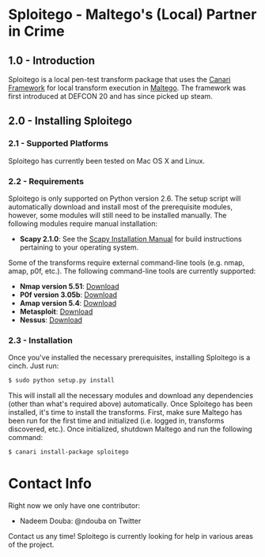 Sploitego - Maltego's (Local) Partner in Crime
==============================================

## 1.0 - Introduction

Sploitego is a local pen-test transform package that uses the [Canari Framework](https://github.com/allfro/canari) for
local transform execution in [Maltego](http://paterva.com/). The framework was first introduced at DEFCON 20 and has
since picked up steam.

## 2.0 - Installing Sploitego

### 2.1 - Supported Platforms
Sploitego has currently been tested on Mac OS X and Linux.

### 2.2 - Requirements
Sploitego is only supported on Python version 2.6. The setup script will automatically download and install most of the
prerequisite modules, however, some modules will still need to be installed manually. The following modules require
manual installation:
* **Scapy 2.1.0**: See the
  [Scapy Installation Manual](http://www.secdev.org/projects/scapy/doc/installation.html) for build
  instructions pertaining to your operating system.

Some of the transforms require external command-line tools (e.g. nmap, amap, p0f, etc.). The following command-line
tools are currently supported:
* **Nmap version 5.51**: [Download](http://nmap.org/dist/?C=M&O=D)
* **P0f version 3.05b**: [Download](http://lcamtuf.coredump.cx/p0f3/releases/p0f-3.05b.tgz)
* **Amap version 5.4**: [Download](http://www.thc.org/releases/amap-5.4.tar.gz)
* **Metasploit**: [Download](http://downloads.metasploit.com/data/releases/framework-latest.tar.bz2)
* **Nessus**: [Download](http://www.tenable.com/products/nessus/nessus-product-overview)

### 2.3 - Installation
Once you've installed the necessary prerequisites, installing Sploitego is a cinch. Just run:

```bash
$ sudo python setup.py install
```

This will install all the necessary modules and download any dependencies (other than what's required above)
automatically. Once Sploitego has been installed, it's time to install the transforms. First, make sure Maltego has been
run for the first time and initialized (i.e. logged in, transforms discovered, etc.). Once initialized, shutdown Maltego
and run the following command:

```bash
$ canari install-package sploitego
```


# Contact Info

Right now we only have one contributor:

- Nadeem Douba: @ndouba on Twitter

Contact us any time! Sploitego is currently looking for help in various areas of the project.
